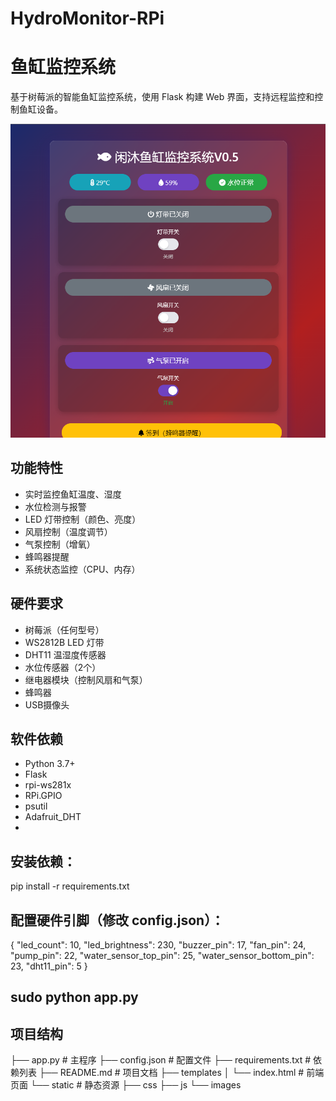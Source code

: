 # HydroMonitor-RPi 
# 鱼缸监控系统

基于树莓派的智能鱼缸监控系统，使用 Flask 构建 Web 界面，支持远程监控和控制鱼缸设备。

![Web界面](/Ui.png)

## 功能特性
- 实时监控鱼缸温度、湿度
- 水位检测与报警
- LED 灯带控制（颜色、亮度）
- 风扇控制（温度调节）
- 气泵控制（增氧）
- 蜂鸣器提醒
- 系统状态监控（CPU、内存）

## 硬件要求
- 树莓派（任何型号）
- WS2812B LED 灯带
- DHT11 温湿度传感器
- 水位传感器（2个）
- 继电器模块（控制风扇和气泵）
- 蜂鸣器
- USB摄像头

## 软件依赖
- Python 3.7+
- Flask
- rpi-ws281x
- RPi.GPIO
- psutil
- Adafruit_DHT
- 
## 安装依赖：
pip install -r requirements.txt

## 配置硬件引脚（修改 config.json）：
{
  "led_count": 10,
  "led_brightness": 230,
  "buzzer_pin": 17,
  "fan_pin": 24,
  "pump_pin": 22,
  "water_sensor_top_pin": 25,
  "water_sensor_bottom_pin": 23,
  "dht11_pin": 5
}

## sudo python app.py


## 项目结构

├── app.py               # 主程序
├── config.json          # 配置文件
├── requirements.txt     # 依赖列表
├── README.md            # 项目文档
├── templates
│   └── index.html       # 前端页面
└── static               # 静态资源
    ├── css
    ├── js
    └── images



